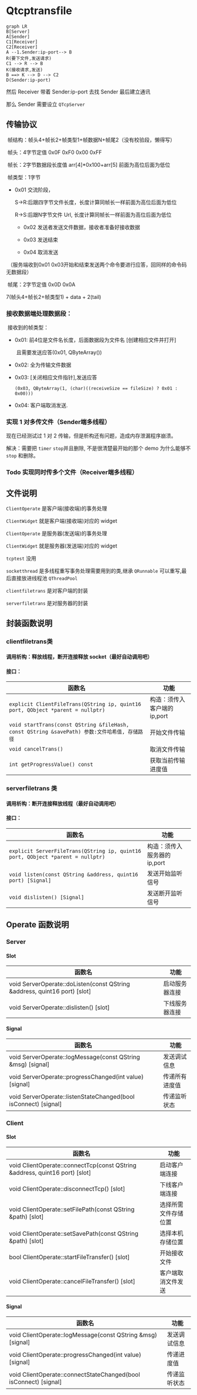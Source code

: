 # Qtcptransfile

```mermaid
graph LR
B[Server]
A[Sender]
C1[Receiver]
C2[Receiver]
A --1.Sender:ip-port--> B
R(要下文件,发送请求)
C1 --> R --> B
K(接收请求,发送)
B ==> K --> D --> C2
D(Sender:ip-port)
```

然后 Receiver 带着 Sender:ip-port 去找 Sender 最后建立通讯

那么 Sender 需要设立 `QTcpServer`

## 传输协议



​    帧结构：帧头4+帧长2+帧类型1+帧数据N+帧尾2（没有校验段，懒得写）

​    帧头：4字节定值 0x0F 0xF0 0x00 0xFF

​    帧长：2字节数据段长度值 arr[4]*0x100+arr[5] 前面为高位后面为低位

​    帧类型：1字节

   - 0x01 交流阶段，

     S->R:后跟四字节文件长度，长度计算同帧长一样前面为高位后面为低位

     R->S:后跟N字节文件 Url, 长度计算同帧长一样前面为高位后面为低位

        - 0x02 发送者发送文件数据，接收者准备好接收数据

        - 0x03 发送结束

        - 0x04 取消发送

​    （服务端收到0x01 0x03开始和结束发送两个命令要进行应答，回同样的命令码无数据段）

​    帧尾：2字节定值 0x0D 0x0A

7(帧头4+帧长2+帧类型1) + data + 2(tail)

### 接收数据端处理数据段：

​	接收到的帧类型：

- 0x01: 前4位是文件名长度，后面数据段为文件名 [创建相应文件并打开]

  ​		且需要发送应答(0x01, QByteArray())

- 0x02: 全为传输文件数据

- 0x03: [关闭相应文件指针],发送应答

  `(0x03, QByteArray(1, (char)((receiveSize == fileSize) ? 0x01 : 0x00)))`

- 0x04: 客户端取消发送.



### 实现 1 对多传文件（Sender端多线程）

现在已经测试过 1 对 2 传输，但是析构还有问题，造成内存泄漏程序崩溃。

解决：需要把 `timer` `stop`并且删除, 不是很清楚最开始的那个 demo 为什么能够不 `stop` 和删除。

### Todo 实现同时传多个文件（Receiver端多线程）

## 文件说明

`ClientOperate` 是客户端(接收端)的事务处理

`ClientWidget` 就是客户端(接收端)对应的 widget

`ClientOperate` 是服务器(发送端)的事务处理

`ClientWidget` 就是服务器(发送端)对应的 widget

`tcptest` 没用

`socketthread` 是多线程重写事务处理需要用到的类,继承 `QRunnable` 可以重写,最后直接放进线程池 `QThreadPool`

`clientfiletrans` 是对客户端的封装

`serverfiletrans` 是对服务器的封装



## 封装函数说明

### clientfiletrans类

#### 调用析构：释放线程，断开连接释放 socket（最好自动调用吧）

#### 接口：

| 函数名                                                       | 功能                        |
| ------------------------------------------------------------ | --------------------------- |
| `explicit ClientFileTrans(QString ip, quint16 port, QObject *parent = nullptr)` | 构造：须传入客户端的ip,port |
| `void startTrans(const QString &fileHash, const QString &savePath) 参数:文件哈希值, 存储路径` | 开始文件传输                |
| `void cancelTrans()`                                         | 取消文件传输                |
| `int getProgressValue() const`                               | 获取当前传输进度值          |



#### 



### serverfiletrans 类



#### 调用析构：断开连接释放线程（最好自动调用吧）



#### 接口：

| 函数名                                                       | 功能                        |
| ------------------------------------------------------------ | --------------------------- |
| `explicit ServerFileTrans(QString ip, quint16 port, QObject *parent = nullptr)` | 构造：须传入服务器的ip,port |
| `void listen(const QString &address, quint16 port) [Signal]` | 发送开始监听信号 |
| `void dislisten() [Signal]`             | 发送断开监听信号        |





## Operate 函数说明

### Server

#### Slot

| 函数名                                                       | 功能           |
| ------------------------------------------------------------ | -------------- |
| void ServerOperate::doListen(const QString &address, quint16 port) [slot] | 启动服务器连接 |
| void ServerOperate::dislisten() [slot]                       | 下线服务器连接 |



#### Signal

| 函数名                                                       | 功能           |
| ------------------------------------------------------------ | -------------- |
| void ServerOperate::logMessage(const QString &msg) [signal]  | 发送调试信息   |
| void ServerOperate::progressChanged(int value) [signal]      | 传递所有进度值 |
| void ServerOperate::listenStateChanged(bool isConnect) [signal] | 传递监听状态   |

### Client

#### Slot

| 函数名                                                       | 功能                 |
| ------------------------------------------------------------ | -------------------- |
| void ClientOperate::connectTcp(const QString &address, quint16 port) [slot] | 启动客户端连接       |
| void ClientOperate::disconnectTcp() [slot]                   | 下线客户端连接       |
| void ClientOperate::setFilePath(const QString &path) [slot]  | 选择所需文件存储位置 |
| void ClientOperate::setSavePath(const QString &path) [slot]  | 选择本机存储位置     |
| bool ClientOperate::startFileTransfer() [slot]               | 开始接收文件         |
| void ClientOperate::cancelFileTransfer() [slot]              | 客户端取消文件发送   |

#### Signal


| 函数名                                     | 功能               |
| ------------------------------------------ | ------------------ |
| void ClientOperate::logMessage(const QString &msg) [signal]  | 发送调试信息         |
| void ClientOperate::progressChanged(int value) [signal]      | 传递进度值           |
| void ClientOperate::connectStateChanged(bool isConnect) [signal] | 传递监听状态         |